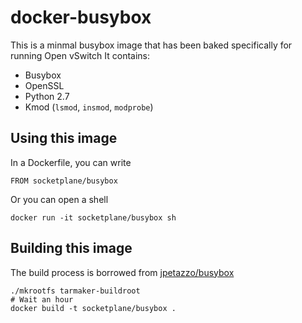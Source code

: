 docker-busybox
==============

This is a minmal busybox image that has been baked specifically for running Open vSwitch
It contains:

- Busybox
- OpenSSL
- Python 2.7
- Kmod (`lsmod`, `insmod`, `modprobe`)

## Using this image

In a Dockerfile, you can write

    FROM socketplane/busybox

Or you can open a shell

    docker run -it socketplane/busybox sh

## Building this image

The build process is borrowed from [jpetazzo/busybox](https://github.com/jpetazzo/docker-busybox)

    ./mkrootfs tarmaker-buildroot
    # Wait an hour
    docker build -t socketplane/busybox .
 
